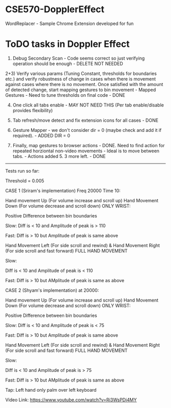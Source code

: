 # CSE570-DopplerEffect

WordReplacer - Sample Chrome Extension developed for fun

# ToDO tasks in Doppler Effect

1) Debug Secondary Scan - Code seems correct so just verifying operation should be enough - DELETE NOT NEEDED

2+3) Verify various params (Tuning Constant, thresholds for boundaries etc.) and verify robustness of change in cases when there is movement against cases where there is no movement. Once satisfied with the amount of detected change, start mapping gestures to bin movement - Mapped Gestures - Need to tune thresholds on final code - DONE

4) One click all tabs enable - MAY NOT NEED THIS (Per tab enable/disable provides flexibility)

5) Tab refresh/move detect and fix extension icons for all cases - DONE

6) Gesture Mapper - we don't consider dir = 0 (maybe check and add it if required). - ADDED DIR = 0

7) Finally, map gestures to browser actions - DONE. Need to find action for repeated horziontal non-video movements - Ideal is to move between tabs. - Actions added 5. 3 more left. - DONE

------------

Tests run so far:

Threshold = 0.005

CASE 1 (Sriram's implementation) Freq 20000 Time 10:

Hand movement Up (For volume increase and scroll up) Hand Movement Down (For volume decrease and scroll down) ONLY WRIST:

Positive Difference between bin boundaries

Slow:
Diff is < 10  and Amplitude of peak is > 110


Fast:
Diff is > 10 but Amplitude of peak is same above

Hand Movement Left (For side scroll and rewind) & Hand Movement Right (For side scroll and fast forward) FULL HAND MOVEMENT

Slow:

Diff is < 10 and Amplitude of peak is < 110

Fast:
Diff is > 10 but AMplitude of peak is same as above


CASE 2 (Shyam's implementation) at 20000:

Hand movement Up (For volume increase and scroll up) Hand Movement Down (For volume decrease and scroll down) ONLY WRIST:

Positive Difference between bin boundaries

Slow:
Diff is < 10  and Amplitude of peak is < 75


Fast:
Diff is > 10 but Amplitude of peak is same above

Hand Movement Left (For side scroll and rewind) & Hand Movement Right (For side scroll and fast forward) FULL HAND MOVEMENT

Slow:

Diff is < 10 and Amplitude of peak is > 75

Fast:
Diff is > 10 but AMplitude of peak is same as above

Tap: Left hand only palm over left keyboard

Video Link: https://www.youtube.com/watch?v=Ri3WsPDi4MY
